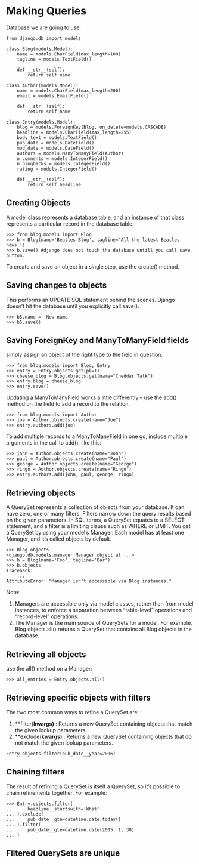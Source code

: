 # Making Queries
Database we are going to use.
```
from django.db import models

class Blog(models.Model):
    name = models.CharField(max_length=100)
    tagline = models.TextField()

    def __str__(self):
        return self.name

class Author(models.Model):
    name = models.CharField(max_length=200)
    email = models.EmailField()

    def __str__(self):
        return self.name

class Entry(models.Model):
    blog = models.ForeignKey(Blog, on_delete=models.CASCADE)
    headline = models.CharField(max_length=255)
    body_text = models.TextField()
    pub_date = models.DateField()
    mod_date = models.DateField()
    authors = models.ManyToManyField(Author)
    n_comments = models.IntegerField()
    n_pingbacks = models.IntegerField()
    rating = models.IntegerField()

    def __str__(self):
        return self.headline
```
## Creating Objects
A model class represents a database table, and an instance of that class represents a particular record in the database table.
```
>>> from blog.models import Blog
>>> b = Blog(name='Beatles Blog', tagline='All the latest Beatles news.')
>>> b.save() #django does not touch the database untill you call save button.
```
To create and save an object in a single step, use the create() method.

## Saving changes to objects
This performs an UPDATE SQL statement behind the scenes. Django doesn’t hit the database until you explicitly call save().
```
>>> b5.name = 'New name'
>>> b5.save()
```

## Saving ForeignKey and ManyToManyField fields
simply assign an object of the right type to the field in question.
```
>>> from blog.models import Blog, Entry
>>> entry = Entry.objects.get(pk=1)
>>> cheese_blog = Blog.objects.get(name="Cheddar Talk")
>>> entry.blog = cheese_blog
>>> entry.save()
```
Updating a ManyToManyField works a little differently – use the add() method on the field to add a record to the relation. 
```
>>> from blog.models import Author
>>> joe = Author.objects.create(name="Joe")
>>> entry.authors.add(joe)
```
To add multiple records to a ManyToManyField in one go, include multiple arguments in the call to add(), like this:
```
>>> john = Author.objects.create(name="John")
>>> paul = Author.objects.create(name="Paul")
>>> george = Author.objects.create(name="George")
>>> ringo = Author.objects.create(name="Ringo")
>>> entry.authors.add(john, paul, george, ringo)
```

## Retrieving objects
A QuerySet represents a collection of objects from your database. It can have zero, one or many filters. Filters narrow down
the query results based on the given parameters. In SQL terms, a QuerySet equates to a SELECT statement, and a filter is a 
limiting clause such as WHERE or LIMIT.
You get a QuerySet by using your model’s Manager. Each model has at least one Manager, and it’s called objects by default. 
```
>>> Blog.objects
<django.db.models.manager.Manager object at ...>
>>> b = Blog(name='Foo', tagline='Bar')
>>> b.objects
Traceback:
    ...
AttributeError: "Manager isn't accessible via Blog instances."
```
Note:
1. Managers are accessible only via model classes, rather than from model instances, to enforce a separation between
“table-level” operations and “record-level” operations.
2. The Manager is the main source of QuerySets for a model. For example, Blog.objects.all() returns a QuerySet that
contains all Blog objects in the database.

## Retrieving all objects
use the all() method on a Manager:
```
>>> all_entries = Entry.objects.all()
```
## Retrieving specific objects with filters
The two most common ways to refine a QuerySet are:
1. **filter(**kwargs)** : Returns a new QuerySet containing objects that match the given lookup parameters.
2. **exclude(**kwargs)** : Returns a new QuerySet containing objects that do not match the given lookup parameters.
```
Entry.objects.filter(pub_date__year=2006)
```
## Chaining filters
The result of refining a QuerySet is itself a QuerySet, so it’s possible to chain refinements together. For example:
```
>>> Entry.objects.filter(
...     headline__startswith='What'
... ).exclude(
...     pub_date__gte=datetime.date.today()
... ).filter(
...     pub_date__gte=datetime.date(2005, 1, 30)
... )
```

## Filtered QuerySets are unique
